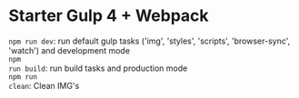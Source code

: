 <h1>Starter Gulp 4 + Webpack</h1>


<code>npm run dev</code>: run default gulp tasks ('img', 'styles', 'scripts', 'browser-sync', 'watch') and  development mode <br>
<code>npm run build</code>: run build tasks and production mode <br>
<code>npm run clean</code>: Clean IMG's <br>



